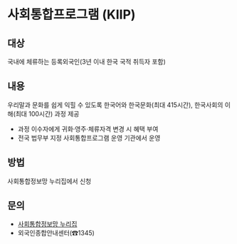 # 사회통합프로그램 (KIIP)

## 대상
국내에 체류하는 등록외국인(3년 이내 한국 국적 취득자 포함)

## 내용
우리말과 문화를 쉽게 익힐 수 있도록 한국어와 한국문화(최대 415시간), 한국사회의 이해(최대 100시간) 과정 제공
- 과정 이수자에게 귀화·영주·체류자격 변경 시 혜택 부여
- 전국 법무부 지정 사회통합프로그램 운영 기관에서 운영

## 방법
사회통합정보망 누리집에서 신청

## 문의
- [사회통합정보망 누리집](www.socinet.go.kr)
- 외국인종합안내센터(☎1345)
